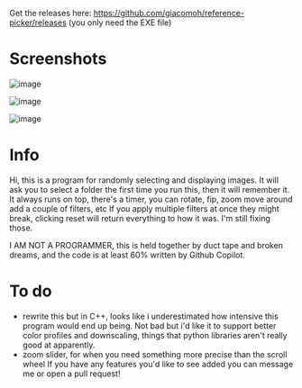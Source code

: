 Get the releases here: https://github.com/giacomoh/reference-picker/releases (you only need the EXE file)

# Screenshots
![image](https://github.com/giacomoh/reference-picker/assets/53836108/91817358-6d2c-4364-a501-65d50a812e16)

![image](https://github.com/giacomoh/reference-picker/assets/53836108/12121c02-9927-4109-9561-25b99cf1eae0)

![image](https://github.com/giacomoh/reference-picker/assets/53836108/2e2a74b5-a87b-43d0-9dd7-30e5c0917da1)

# Info

Hi, this is a program for randomly selecting and displaying images.
It will ask you to select a folder the first time you run this, then it will remember it.
It always runs on top, there's a timer, you can rotate, fip, zoom move around add a couple of filters, etc
If you apply multiple filters at once they might break, clicking reset will return everything to how it was. I'm still fixing those.

I AM NOT A PROGRAMMER, this is held together by duct tape and broken dreams, and the code is at least 60% written by Github Copilot.

# To do

- rewrite this but in C++, looks like i underestimated how intensive this program would end up being. Not bad but i'd like it to support better color profiles and downscaling, things that python libraries aren't really good at apparently.
- zoom slider, for when you need something more precise than the scroll wheel
If you have any features you'd like to see added you can message me or open a pull request!
